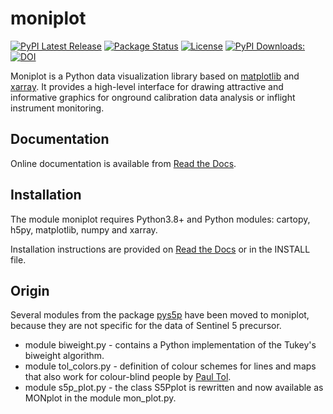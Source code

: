 # moniplot
[![PyPI Latest Release](https://img.shields.io/pypi/v/moniplot.svg)](https://pypi.org/project/moniplot/)
[![Package Status](https://img.shields.io/pypi/status/moniplot.svg)](https://pypi.org/project/moniplot/)
[![License](https://img.shields.io/pypi/l/moniplot.svg)](https://github.com/rmvanhees/moniplot/LICENSE)
[![PyPI Downloads:](https://img.shields.io/pypi/dm/moniplot.svg?label=PyPI%20downloads)](https://github.com/rmvanhees/moniplot/)
[![DOI](https://zenodo.org/badge/DOI/10.5281/zenodo.7024743.svg)](https://doi.org/10.5281/zenodo.7024743)

Moniplot is a Python data visualization library based on
[matplotlib](https://matplotlib.org) and [xarray](https://xarray.pydata.org).
It provides a high-level interface for drawing attractive and informative
graphics for onground calibration data analysis or inflight instrument
monitoring.

## Documentation
Online documentation is available from [Read the Docs](https://moniplot.readthedocs.io).

## Installation
The module moniplot requires Python3.8+ and Python modules: cartopy, h5py, matplotlib, numpy and xarray.

Installation instructions are provided on [Read the Docs](https://moniplot.readthedocs.io/en/latest/build.html) or in the INSTALL file.

## Origin
Several modules from the package [pys5p](https://pypi.org/project/pys5p) have been moved to moniplot, because they are not specific for the data of Sentinel 5 precursor.
* module biweight.py - contains a Python implementation of the Tukey's biweight algorithm.
* module tol_colors.py - definition of colour schemes for lines and maps that also work for colour-blind
people by [Paul Tol](https://personal.sron.nl/~pault/).
* module s5p\_plot.py - the class S5Pplot is rewritten and now available as MONplot in the module mon_plot.py.
